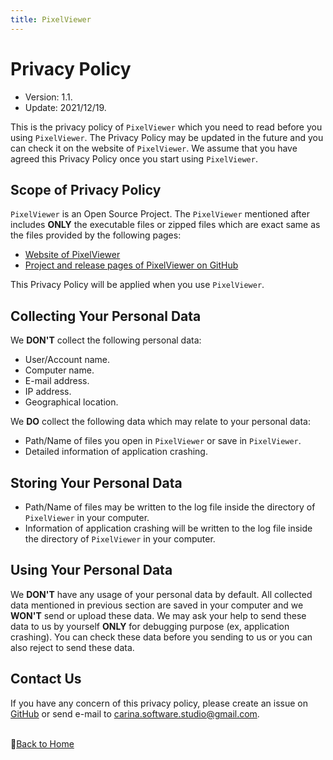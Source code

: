 ```yaml
---
title: PixelViewer
---
```


# Privacy Policy
- Version: 1.1.
- Update: 2021/12/19.

This is the privacy policy of ```PixelViewer``` which you need to read before you using ```PixelViewer```. 
The Privacy Policy may be updated in the future and you can check it on the website of ```PixelViewer```. 
We assume that you have agreed this Privacy Policy once you start using ```PixelViewer```.

## Scope of Privacy Policy
```PixelViewer``` is an Open Source Project. The ```PixelViewer``` mentioned after includes **ONLY** the executable files or zipped files which are exact same as the files provided by the following pages:
* [Website of PixelViewer](https://carina-studio.github.io/PixelViewer/)
* [Project and release pages of PixelViewer on GitHub](https://github.com/carina-studio/PixelViewer)

This Privacy Policy will be applied when you use ```PixelViewer```.

## Collecting Your Personal Data
We **DON'T** collect the following personal data:
- User/Account name.
- Computer name.
- E-mail address.
- IP address.
- Geographical location.

We **DO** collect the following data which may relate to your personal data:
- Path/Name of files you open in ```PixelViewer``` or save in ```PixelViewer```.
- Detailed information of application crashing.

## Storing Your Personal Data
- Path/Name of files may be written to the log file inside the directory of ```PixelViewer``` in your computer.
- Information of application crashing will be written to the log file inside the directory of ```PixelViewer``` in your computer.

## Using Your Personal Data
We **DON'T** have any usage of your personal data by default. All collected data mentioned in previous section are saved in your computer and we **WON'T** send or upload these data.
We may ask your help to send these data to us by yourself **ONLY** for debugging purpose (ex, application crashing).
You can check these data before you sending to us or you can also reject to send these data.

## Contact Us
If you have any concern of this privacy policy, please create an issue on [GitHub](https://github.com/carina-studio/PixelViewer/issues) or send e-mail to [carina.software.studio@gmail.com](mailto:carina.software.studio@gmail.com).


<br/>📔[Back to Home](index.md)
